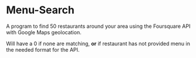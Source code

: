 # Menu-Search
A program to find 50 restaurants around your area using the Foursquare API with Google Maps geolocation.

Will have a 0 if none are matching, **or** if restaurant has not provided menu in the needed format for the API.
